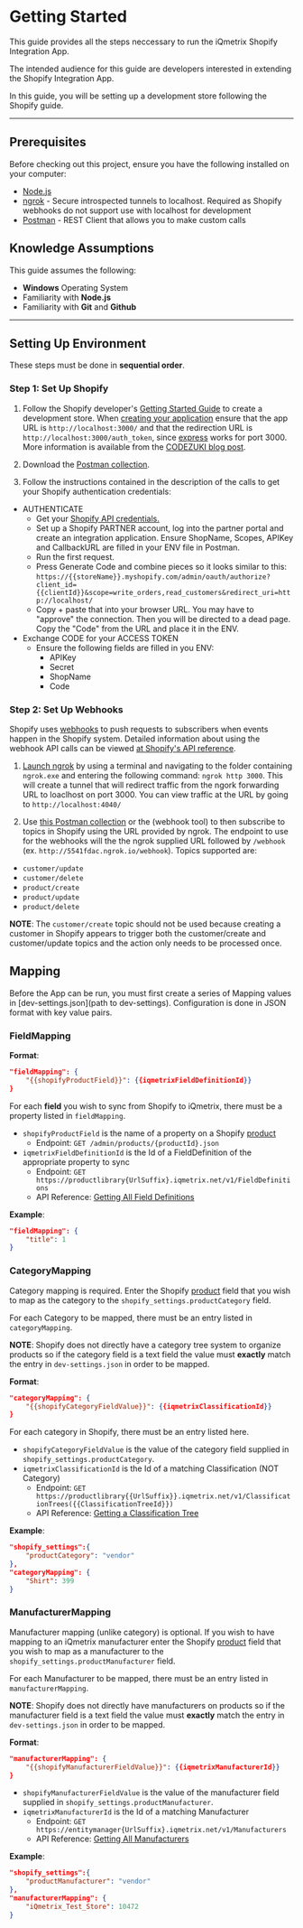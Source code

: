 # Getting Started

This guide provides all the steps neccessary to run the iQmetrix Shopify Integration App.

The intended audience for this guide are developers interested in extending the Shopify Integration App.

In this guide, you will be setting up a development store following the Shopify guide.

---

## Prerequisites

Before checking out this project, ensure you have the following installed on your computer:

* [Node.js](https://nodejs.org/en/)
* [ngrok](https://ngrok.com/) - Secure introspected tunnels to localhost. Required as Shopify webhooks do not support use with localhost for development
* [Postman](https://www.getpostman.com/) - REST Client that allows you to make custom calls

## Knowledge Assumptions

This guide assumes the following:

* **Windows** Operating System
* Familiarity with **Node.js**
* Familiarity with **Git** and **Github**

---

## Setting Up Environment 

These steps must be done in **sequential order**. 

### Step 1: Set Up Shopify



1. Follow the Shopify developer's [Getting Started Guide](https://help.shopify.com/api/guides) to create a development store. When [creating your application](https://help.shopify.com/api/guides/api-credentials) ensure that the app URL is `http://localhost:3000/` and that the redirection URL is `http://localhost:3000/auth_token`, since [express](https://expressjs.com/) works for port 3000. More information is available from the [CODEZUKI blog post](http://blog.codezuki.com/blog/2014/02/10/shopify-nodejs/).

2. Download the [Postman collection](https://www.getpostman.com/collections/6227f475d29dba2ec653).

3. Follow the instructions contained in the description of the calls to get your Shopify authentication credentials:
 
 * AUTHENTICATE
    * Get your [Shopify API credentials.](https://help.shopify.com/api/guides/api-credentials) 
    * Set up a Shopify PARTNER account, log into the partner portal and create an integration application.
    Ensure ShopName, Scopes, APIKey and CallbackURL are filled in your ENV file in Postman.
    * Run the first request.
    * Press Generate Code and combine pieces so it looks similar to this:
`https://{{storeName}}.myshopify.com/admin/oauth/authorize?client_id={{clientId}}&scope=write_orders,read_customers&redirect_uri=http://localhost/`
    * Copy + paste that into your browser URL. You may have to "approve" the connection. Then you will be directed to a dead page. Copy the "Code" from the URL and place it in the ENV.
 *  Exchange CODE for your ACCESS TOKEN
    * Ensure the following fields are filled in you ENV:
        * APIKey
        * Secret
        * ShopName
        * Code

### Step 2: Set Up Webhooks

Shopify uses [webhooks](https://help.shopify.com/api/tutorials/webhooks) to push requests to subscribers when events happen in the Shopify system. Detailed information about using the webhook API calls can be viewed [at Shopify's API reference](https://help.shopify.com/api/reference/webhook).
 
1. [Launch ngrok](https://ngrok.com/docs) by using a terminal and navigating to the folder containing `ngrok.exe` and entering the following command: `ngrok http 3000`. This will create a tunnel that will redirect traffic from the ngork forwarding URL to loaclhost on port 3000. You can view traffic at the URL by going to `http://localhost:4040/`

2. Use [this Postman collection](https://www.getpostman.com/collections/6227f475d29dba2ec653) or the (webhook tool) to then subscribe to topics in Shopify using the URL provided by ngrok. The endpoint to use for the webhooks will the the ngrok supplied URL followed by `/webhook` (ex. `http://5541fdac.ngrok.io/webhook`). Topics supported are:
 * `customer/update`
 * `customer/delete` 
 * `product/create`
 * `product/update`
 * `product/delete`

**NOTE**: The `customer/create` topic should not be used because creating a customer in Shopify appears to trigger both the customer/create and customer/update topics and the action only needs to be processed once.

## Mapping

Before the App can be run, you must first create a series of Mapping values in [dev-settings.json](path to dev-settings). Configuration is done in JSON format with key value pairs.

### FieldMapping

**Format**:

```json
"fieldMapping": {
	"{{shopifyProductField}}": {{iqmetrixFieldDefinitionId}}
}
```

For each **field** you wish to sync from Shopify to iQmetrix, there must be a property listed in `fieldMapping`.

* `shopifyProductField` is the name of a property on a Shopify [product](https://help.shopify.com/api/reference/product)
    * Endpoint: `GET /admin/products/{productId}.json`
* `iqmetrixFieldDefinitionId` is the Id of a FieldDefinition of the appropriate property to sync 
    * Endpoint: `GET https://productlibrary{UrlSuffix}.iqmetrix.net/v1/FieldDefinitions`
    * API Reference: [Getting All Field Definitions](http://developers.iqmetrix.com/api/field-definitions/#getting-all-field-definitions)

**Example**:

```json
"fieldMapping": {
	"title": 1
}
```

### CategoryMapping

Category mapping is required. Enter the Shopify [product](https://help.shopify.com/api/reference/product) field that you wish to map as the category to the `shopify_settings.productCategory` field.

For each Category to be mapped, there must be an entry listed in `categoryMapping`.

**NOTE**: Shopify does not directly have a category tree system to organize products so if the category field is a text field the value must **exactly** match the entry in `dev-settings.json` in order to be mapped.


**Format**:
```json
"categoryMapping": {
	"{{shopifyCategoryFieldValue}}": {{iqmetrixClassificationId}}
}
```

For each category in Shopify, there must be an entry listed here.

* `shopifyCategoryFieldValue` is the value of the category field supplied in `shopify_settings.productCategory`.
* `iqmetrixClassificationId` is the Id of a matching Classification (NOT Category)
    * Endpoint: `GET https://productlibrary{{UrlSuffix}}.iqmetrix.net/v1/ClassificationTrees({{ClassificationTreeId}})`
    * API Reference: [Getting a Classification Tree](http://developers.iqmetrix.com/api/classification-tree/#getting-a-classification-tree)

**Example**:

```json
"shopify_settings":{
	"productCategory": "vendor"
},
"categoryMapping": {
	"Shirt": 399
}
```

### ManufacturerMapping

Manufacturer mapping (unlike category) is optional. If you wish to have mapping to an iQmetrix manufacturer enter the Shopify [product](https://help.shopify.com/api/reference/product) field that you wish to map as a manufacturer to the `shopify_settings.productManufacturer` field.

For each Manufacturer to be mapped, there must be an entry listed in `manufacturerMapping`.

**NOTE**: Shopify does not directly have manufacturers on products so if the manufacturer field is a text field the value must **exactly** match the entry in `dev-settings.json` in order to be mapped.


**Format**:
```json
"manufacturerMapping": {
	"{{shopifyManufacturerFieldValue}}": {{iqmetrixManufacturerId}}
}
```

* `shopifyManufacturerFieldValue` is the value of the manufacturer field supplied in `shopify_settings.productManufacturer`.
* `iqmetrixManufacturerId` is the Id of a matching Manufacturer 
    * Endpoint: `GET https://entitymanager{UrlSuffix}.iqmetrix.net/v1/Manufacturers`
    * API Reference: [Getting All Manufacturers](http://developers.iqmetrix.com/api/entity-store/#getting-all-manufacturers)

**Example**:

```json
"shopify_settings":{
	"productManufacturer": "vendor"
},
"manufacturerMapping": {
	"iQmetrix_Test_Store": 10472
}
```
